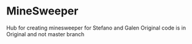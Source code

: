 # MineSweeper
Hub for creating minesweeper for Stefano and Galen
Original code is in Original and not master branch
